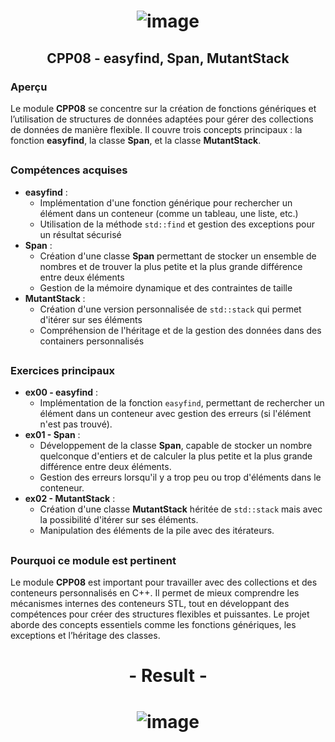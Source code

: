 # <p align="center"> ![image](https://github.com/ChrstphrChevalier/42Cursus/assets/146819291/60e14726-f1b4-4d05-87e9-04e081309fb9) </p>

## <p align="center"> CPP08 - easyfind, Span, MutantStack </p>

### Aperçu

Le module **CPP08** se concentre sur la création de fonctions génériques et l’utilisation de structures de données adaptées pour gérer des collections de données de manière flexible. Il couvre trois concepts principaux : la fonction **easyfind**, la classe **Span**, et la classe **MutantStack**.

##

### Compétences acquises

- **easyfind** :
  - Implémentation d'une fonction générique pour rechercher un élément dans un conteneur (comme un tableau, une liste, etc.)
  - Utilisation de la méthode `std::find` et gestion des exceptions pour un résultat sécurisé
- **Span** :
  - Création d'une classe **Span** permettant de stocker un ensemble de nombres et de trouver la plus petite et la plus grande différence entre deux éléments
  - Gestion de la mémoire dynamique et des contraintes de taille
- **MutantStack** :
  - Création d'une version personnalisée de `std::stack` qui permet d'itérer sur ses éléments
  - Compréhension de l'héritage et de la gestion des données dans des containers personnalisés

##

### Exercices principaux

- **ex00 - easyfind** :
  - Implémentation de la fonction `easyfind`, permettant de rechercher un élément dans un conteneur avec gestion des erreurs (si l'élément n'est pas trouvé).
- **ex01 - Span** :
  - Développement de la classe **Span**, capable de stocker un nombre quelconque d'entiers et de calculer la plus petite et la plus grande différence entre deux éléments.
  - Gestion des erreurs lorsqu'il y a trop peu ou trop d'éléments dans le conteneur.
- **ex02 - MutantStack** :
  - Création d'une classe **MutantStack** héritée de `std::stack` mais avec la possibilité d'itérer sur ses éléments.
  - Manipulation des éléments de la pile avec des itérateurs.

##

### Pourquoi ce module est pertinent

Le module **CPP08** est important pour travailler avec des collections et des conteneurs personnalisés en C++. Il permet de mieux comprendre les mécanismes internes des conteneurs STL, tout en développant des compétences pour créer des structures flexibles et puissantes. Le projet aborde des concepts essentiels comme les fonctions génériques, les exceptions et l’héritage des classes.

##

# <p align="center"> - Result - </p>

# <p align="center"> ![image](https://github.com/user-attachments/assets/e5ba1df5-10de-471f-b01b-608f6932a25a) </p>
